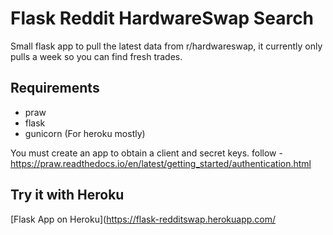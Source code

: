 # Flask Reddit HardwareSwap Search #

Small flask app to pull the latest data from r/hardwareswap, it currently only pulls a week so you can find fresh trades.

## Requirements ##

- praw
- flask
- gunicorn (For heroku mostly)

You must create an app to obtain a client and secret keys.
follow - https://praw.readthedocs.io/en/latest/getting_started/authentication.html


## Try it with Heroku ##

[Flask App on Heroku](https://flask-redditswap.herokuapp.com/





